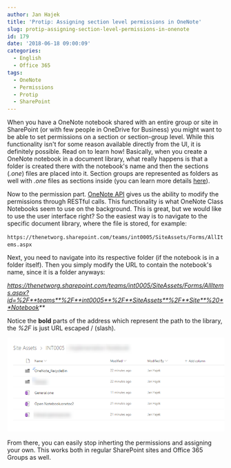 ```yaml
---
author: Jan Hajek
title: 'Protip: Assigning section level permissions in OneNote'
slug: protip-assigning-section-level-permissions-in-onenote
id: 179
date: '2018-06-18 09:00:09'
categories:
  - English
  - Office 365
tags:
  - OneNote
  - Permissions
  - Protip
  - SharePoint
---
```


When you have a OneNote notebook shared with an entire group or site in SharePoint (or with few people in OneDrive for Business) you might want to be able to set permissions on a section or section-group level. While this functionality isn't for some reason available directly from the UI, it is definitely possible. Read on to learn how! Basically, when you create a OneNote notebook in a document library, what really happens is that a folder is created there with the notebook's name and then the sections (_.one_) files are placed into it. Section groups are represented as folders as well with _.one_ files as sections inside (you can learn more details [here](http://itgroove.net/oh365eh/2014/05/13/onenote-notebook-files-folders-work/)).

Now to the permission part. [OneNote API](https://msdn.microsoft.com/en-us/office/office365/howto/onenote-manage-perms) gives us the ability to modify the permissions through RESTful calls. This functionality is what OneNote Class Notebooks seem to use on the background. This is great, but we would like to use the user interface right? So the easiest way is to navigate to the specific document library, where the file is stored, for example:

`https://thenetworg.sharepoint.com/teams/int0005/SiteAssets/Forms/AllItems.aspx`

Next, you need to navigate into its respective folder (if the notebook is in a folder itself). Then you simply modify the URL to contain the notebook's name, since it is a folder anyways: 

_https://thenetworg.sharepoint.com/teams/int0005/SiteAssets/Forms/AllItems.aspx?id=%2F**teams**%2F**int0005**%2F**SiteAssets**%2F**Site**%20**Notebook**_

Notice the **bold** parts of the address which represent the path to the library, the _%2F_ is just URL escaped / (slash). 

![/uploads/2018/06/onenote-sharepoint-permissions-300x130.png](/uploads/2018/06/onenote-sharepoint-permissions.png)

From there, you can easily stop inherting the permissions and assigning your own. This works both in regular SharePoint sites and Office 365 Groups as well.